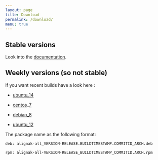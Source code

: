 ```yaml
---
layout: page
title: Download
permalink: /download/
menu: true
---
```


## Stable versions

Look into the [documentation](http://alignak-doc.readthedocs.org/en/latest/02_installation/index.html).


## Weekly versions (so not stable)

If you want recent builds have a look here :


* [ubuntu_14](/build/ubuntu_14/alignak-all_0.1-1.1446150306.0cf348d_all.deb)

* [centos_7](/build/centos_7/alignak-all-0.1-1_1446150306_0cf348d.x86_64.rpm)

* [debian_8](/build/debian_8/alignak-all_0.1-1.1446150306.0cf348d_all.deb)

* [ubuntu_12](/build/ubuntu_12/alignak-all_0.1-1.1446150306.0cf348d_all.deb)


The package name as the following format:

```		
deb: alignak-all_VERSION-RELEASE.BUILDTIMESTAMP.COMMITID_ARCH.deb
```

```
rpm: alignak-all-VERSION-RELEASE_BUILDTIMESTAMP_COMMITID.ARCH.rpm		
```
